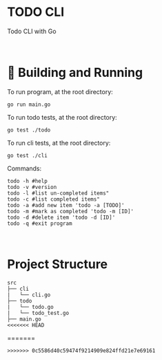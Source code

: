 # TODO CLI

Todo CLI with Go

<br>

# 🚀 Building and Running

To run program, at the root directory:
```
go run main.go
```
To run todo tests, at the root directory:
```
go test ./todo
```
To run cli tests, at the root directory:
```
go test ./cli
```
Commands:
```
todo -h #help 
todo -v #version
todo -l #list un-completed items"
todo -c #list completed items"
todo -a #add new item 'todo -a [TODO]'
todo -m #mark as completed 'todo -m [ID]'
todo -d #delete item 'todo -d [ID]'
todo -q #exit program
```
<br>

# Project Structure

```
src
├── cli
|   └── cli.go
├── todo  
|   └── todo.go                 
|   └── todo_test.go
├── main.go 
<<<<<<< HEAD
```
=======
```
>>>>>>> 0c5586d40c59474f9214909e824ffd21e7e69161
